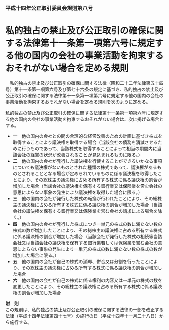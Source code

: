### 平成十四年公正取引委員会規則第八号  
# 私的独占の禁止及び公正取引の確保に関する法律第十一条第一項第六号に規定する他の国内の会社の事業活動を拘束するおそれがない場合を定める規則  
　私的独占の禁止及び公正取引の確保に関する法律（昭和二十二年法律第五十四号）第十一条第一項第六号及び第七十六条の規定に基づき、私的独占の禁止及び公正取引の確保に関する法律第十一条第一項第六号に規定する他の国内の会社の事業活動を拘束するおそれがない場合を定める規則を次のように定める。  
  
私的独占の禁止及び公正取引の確保に関する法律第十一条第一項第六号に規定する他の国内の会社の事業活動を拘束するおそれがない場合は、次に掲げる場合とする。  
* **一**　他の国内の会社との間の合理的な経営改善のための計画に基づき株式を取得することにより議決権を取得する場合（当該会社の債務を消滅させるために行うものであって、当該株式を取得することによって相当の期間内に当該会社の経営の状況が改善されることが見込まれるものに限る。）  
* **二**　他の国内の会社が発行した議決権を行使することができるいかなる事項についても議決権がないものとされた種類の株式であって、議決権があるものとされることとなる場合が定められているものに係る議決権を取得したことにより、その総株主の議決権に占める所有する株式に係る議決権の割合が増加した場合（当該会社の議決権を保有する銀行業又は保険業を営む会社の意思によらない事象の発生により議決権を取得した場合に限る。）  
* **三**　他の国内の会社が発行した株式の転換が行われたことにより、その総株主の議決権に占める所有する株式に係る議決権の割合が増加した場合（当該会社の議決権を保有する銀行業又は保険業を営む会社の請求による場合を除く。）  
* **四**　他の国内の会社が発行した株式につき一単元の株式の数に満たない数の株式の数が増加したことにより、その総株主の議決権に占める所有する株式に係る議決権の割合が増加した場合（当該会社が発行した株式の相続等当該会社又は当該会社の議決権を保有する銀行業若しくは保険業を営む会社の意思によらない事象の発生により一単元の株式の数に満たない数の株式の数が増加した場合に限る。）  
* **五**　他の国内の会社が自己の株式の消却、併合又は分割を行ったことにより、その総株主の議決権に占める所有する株式に係る議決権の割合が増加した場合  
* **六**　他の国内の会社が自己の株式に係る権利の内容又は一単元の株式の数を変更したことにより、その総株主の議決権に占める所有する株式に係る議決権の割合が増加した場合  
  
**附　則**  
この規則は、私的独占の禁止及び公正取引の確保に関する法律の一部を改正する法律（平成十四年法律第四十七号）の施行の日（平成十四年十一月二十八日）から施行する。  
  
